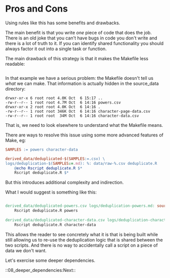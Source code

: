 Pros and Cons
=============

Using rules like this has some benefits and drawbacks.

The main benefit is that you write *one* piece of code that does the
job. There is an old joke that you can't have bugs in code you don't
write and there is a lot of truth to it. If you can identify shared
functionality you should always factor it out into a single task or
function.

The main drawback of this strategy is that it makes the Makefile less
readable:

``` Makefile file=project/Makefile ref=351f

```

In that example we have a serious problem: the Makefile doesn't tell
us *what* we can make. That information is actually hidden in the source_data
directory:

```
drwxr-xr-x 6 root root 4.0K Oct  6 15:17 ..
-rw-r--r-- 1 root root 4.7M Oct  6 14:16 powers.csv
drwxr-xr-x 2 root root 4.0K Oct  6 14:16 .
-rw-r--r-- 1 root root 346K Oct  6 14:16 character-page-data.csv
-rw-r--r-- 1 root root  34M Oct  6 14:16 character-data.csv
```

That is, we need to look elsewhere to understand what the Makefile means.

There are ways to resolve this issue using some more advanced features
of Make, eg:

``` Makefile
SAMPLES := powers character-data

derived_data/deduplicated-$(SAMPLES:=.csv) \
logs/deduplication-$(SAMPLES:=.md): %: data/raw-%.csv deduplicate.R
	@echo Rscript deduplicate.R $*
	Rscript deduplicate.R $*

```

But this introduces additional complexity and indirection.

What I would suggest is something like this:

``` Makefile

derived_data/deduplicated-powers.csv logs/deduplication-powers.md: source_data/powers.csv
	Rscript deduplicate.R powers
	
derived_data/deduplicated-character-data.csv logs/deduplication-character-data.md: source_data/character-data.csv
	Rscript deduplicate.R character-data

```

This allows the reader to see concretely what it is that is being
built while still allowing us to re-use the deduplication logic that is shared
between the two scripts. And there is no way to accidentally call a script on
a piece of data we don't want.

Let's exercise some deeper dependencies.

::08_deeper_dependencies:Next::



